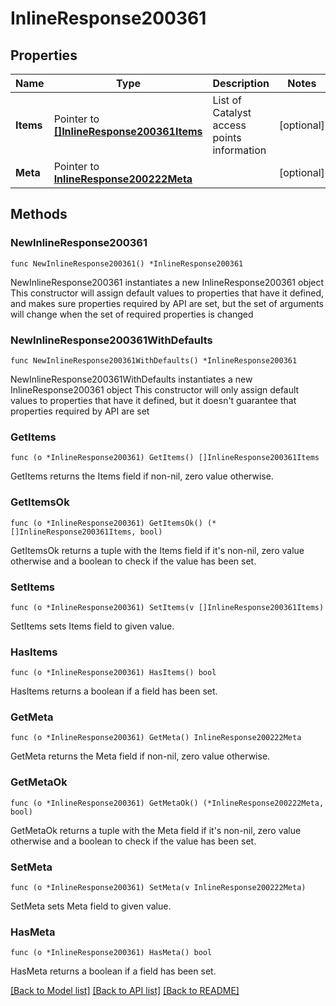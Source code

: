 # InlineResponse200361

## Properties

Name | Type | Description | Notes
------------ | ------------- | ------------- | -------------
**Items** | Pointer to [**[]InlineResponse200361Items**](InlineResponse200361Items.md) | List of Catalyst access points information | [optional] 
**Meta** | Pointer to [**InlineResponse200222Meta**](InlineResponse200222Meta.md) |  | [optional] 

## Methods

### NewInlineResponse200361

`func NewInlineResponse200361() *InlineResponse200361`

NewInlineResponse200361 instantiates a new InlineResponse200361 object
This constructor will assign default values to properties that have it defined,
and makes sure properties required by API are set, but the set of arguments
will change when the set of required properties is changed

### NewInlineResponse200361WithDefaults

`func NewInlineResponse200361WithDefaults() *InlineResponse200361`

NewInlineResponse200361WithDefaults instantiates a new InlineResponse200361 object
This constructor will only assign default values to properties that have it defined,
but it doesn't guarantee that properties required by API are set

### GetItems

`func (o *InlineResponse200361) GetItems() []InlineResponse200361Items`

GetItems returns the Items field if non-nil, zero value otherwise.

### GetItemsOk

`func (o *InlineResponse200361) GetItemsOk() (*[]InlineResponse200361Items, bool)`

GetItemsOk returns a tuple with the Items field if it's non-nil, zero value otherwise
and a boolean to check if the value has been set.

### SetItems

`func (o *InlineResponse200361) SetItems(v []InlineResponse200361Items)`

SetItems sets Items field to given value.

### HasItems

`func (o *InlineResponse200361) HasItems() bool`

HasItems returns a boolean if a field has been set.

### GetMeta

`func (o *InlineResponse200361) GetMeta() InlineResponse200222Meta`

GetMeta returns the Meta field if non-nil, zero value otherwise.

### GetMetaOk

`func (o *InlineResponse200361) GetMetaOk() (*InlineResponse200222Meta, bool)`

GetMetaOk returns a tuple with the Meta field if it's non-nil, zero value otherwise
and a boolean to check if the value has been set.

### SetMeta

`func (o *InlineResponse200361) SetMeta(v InlineResponse200222Meta)`

SetMeta sets Meta field to given value.

### HasMeta

`func (o *InlineResponse200361) HasMeta() bool`

HasMeta returns a boolean if a field has been set.


[[Back to Model list]](../README.md#documentation-for-models) [[Back to API list]](../README.md#documentation-for-api-endpoints) [[Back to README]](../README.md)


